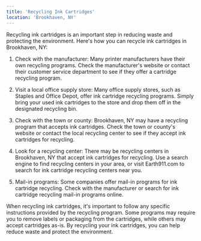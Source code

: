 ```yaml
---
title: 'Recycling Ink Cartridges'
location: 'Brookhaven, NY'
---
```


Recycling ink cartridges is an important step in reducing waste and protecting the environment. Here's how you can recycle ink cartridges in Brookhaven, NY:

1. Check with the manufacturer: Many printer manufacturers have their own recycling programs. Check the manufacturer's website or contact their customer service department to see if they offer a cartridge recycling program.

2. Visit a local office supply store: Many office supply stores, such as Staples and Office Depot, offer ink cartridge recycling programs. Simply bring your used ink cartridges to the store and drop them off in the designated recycling bin.

3. Check with the town or county: Brookhaven, NY may have a recycling program that accepts ink cartridges. Check the town or county's website or contact the local recycling center to see if they accept ink cartridges for recycling.

4. Look for a recycling center: There may be recycling centers in Brookhaven, NY that accept ink cartridges for recycling. Use a search engine to find recycling centers in your area, or visit Earth911.com to search for ink cartridge recycling centers near you.

5. Mail-in programs: Some companies offer mail-in programs for ink cartridge recycling. Check with the manufacturer or search for ink cartridge recycling mail-in programs online.

When recycling ink cartridges, it's important to follow any specific instructions provided by the recycling program. Some programs may require you to remove labels or packaging from the cartridges, while others may accept cartridges as-is. By recycling your ink cartridges, you can help reduce waste and protect the environment.
